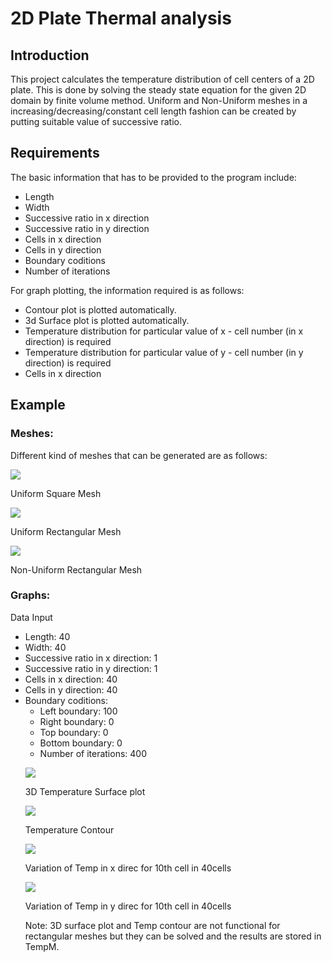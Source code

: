 <h1>2D Plate Thermal analysis </h1>
<h2>Introduction</h2>
<p>
  This project calculates the temperature distribution of cell centers of a 2D plate. This is done by solving the steady state equation for the given 2D domain by finite volume method. Uniform and Non-Uniform meshes in a increasing/decreasing/constant cell length fashion can be created by putting suitable value of successive ratio.
</p> 
<break>
<h2>Requirements</h2>
<p>
  The basic information that has to be provided to the program include:
  <ul>
    <li>Length</li>
    <li>Width</li>
    <li>Successive ratio in x direction</li>
    <li>Successive ratio in y direction</li>
    <li>Cells in x direction</li>
    <li>Cells in y direction</li>
    <li>Boundary coditions</li>
    <li>Number of iterations</li>
  </ul>
 For graph plotting, the information required is as follows:
  <ul>
    <li>Contour plot is plotted automatically.</li>
    <li>3d Surface plot is plotted automatically.</li>
    <li>Temperature distribution for particular value of x - cell number (in x direction) is required</li>
    <li>Temperature distribution for particular value of y - cell number (in y direction) is required</li>
    <li>Cells in x direction</li>
  </ul>
</p>
<h2>Example</h2>
<h3>Meshes:</h3>
<p>Different kind of meshes that can be generated are as follows: </p>
<img src = "https://user-images.githubusercontent.com/63182419/128965926-6bd5b95a-e644-4b33-89ab-32e97afe12f4.png"></img>
<p>Uniform Square Mesh</p>
<img src = "https://user-images.githubusercontent.com/63182419/128965928-71a0f28c-cdd0-4dc9-a208-06bfa00fbc2e.png"></img>
<p>Uniform Rectangular Mesh</p>
<img src = "https://user-images.githubusercontent.com/63182419/128965930-84635c67-54de-4f9d-bf29-3cf066a3917d.png"></img>
<p>Non-Uniform Rectangular Mesh</p>
<break>
<h3>Graphs:</h3>
  <p>Data Input
    <ul>
    <li>Length: 40</li>
    <li>Width: 40</li>
    <li>Successive ratio in x direction: 1</li>
    <li>Successive ratio in y direction: 1</li>
    <li>Cells in x direction: 40</li>
    <li>Cells in y direction: 40</li>
    <li>Boundary coditions:
      <ul>
        <li>Left boundary: 100</li>
        <li>Right boundary: 0</li>
        <li>Top boundary: 0</li>
        <li>Bottom boundary: 0</li>
    </li>
    <li>Number of iterations: 400</li>
  </ul>
 </p>
<img src = "https://user-images.githubusercontent.com/63182419/128967032-d75af0f9-4c16-4be0-a09e-ca5b9243667d.png"></img>
<p>3D Temperature Surface plot</p>
<img src = "https://user-images.githubusercontent.com/63182419/128967035-f2eab516-910c-40e1-bc22-1524555688e2.png"></img>
<p>Temperature Contour</p>
<img src = "https://user-images.githubusercontent.com/63182419/128967039-e93f1d7c-2e9a-4822-9bdf-ffe4f79873b3.png"></img>
<p>Variation of Temp in x direc for 10th cell in 40cells</p>
<img src = "https://user-images.githubusercontent.com/63182419/128967027-f22c233c-6616-40d0-a1ae-c96e18061b39.png"></img>
<p>Variation of Temp in y direc for 10th cell in 40cells</p>

<footer> Note: 3D surface plot and Temp contour are not functional for rectangular meshes but they can be solved and the results are stored in TempM.</footer>



